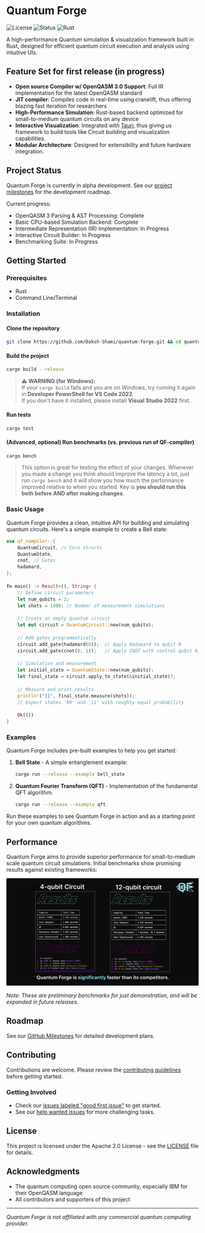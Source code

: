 # Quantum Forge

![License](https://img.shields.io/badge/License-Apache_2.0-blue.svg)
![Status](https://img.shields.io/badge/Status-Alpha-orange.svg)
![Rust](https://img.shields.io/badge/Rust-1.71+-orange.svg)

A high-performance Quantum simulation & visualization framework built in Rust, designed for efficient quantum circuit execution and analysis using intuitive UIs.

## Feature Set for first release (in progress)

- **Open source Compiler w/ OpenQASM 3.0 Support**: Full IR implementation for the latest OpenQASM standard
- **JIT compiler**: Compiles code in real-time using cranelift, thus offering blazing fast iteration for researchers
- **High-Performance Simulation**: Rust-based backend optimized for small-to-medium quantum circuits on any device
- **Interactive Visualization**: Integrated with [Tauri](https://v2.tauri.app/), thus giving us framework to build tools like Circuit building and visualization capabilities.
- **Modular Architecture**: Designed for extensibility and future hardware integration.

## Project Status

Quantum Forge is currently in alpha development. See our [project milestones](../../milestones) for the development roadmap.

Current progress:
- OpenQASM 3 Parsing & AST Processing: Complete
- Basic CPU-based Simulation Backend: Complete
- Intermediate Representation (IR) Implementation: In Progress
- Interactive Circuit Builder: In Progress
- Benchmarking Suite: In Progress

## Getting Started

### Prerequisites

- Rust
- Command Line/Terminal

### Installation

#### Clone the repository
```bash
git clone https://github.com/Daksh-Shami/quantum-forge.git && cd quantum-forge
```

#### Build the project
```bash
cargo build --release
```
> ⚠️ **WARNING (for Windows):**  
> If your `cargo build` fails and you are on Windows, try running it again in **Developer PowerShell for VS Code 2022**.  
> If you don't have it installed, please install **Visual Studio 2022** first.

#### Run tests
```bash
cargo test
```

#### (Advanced, optional) Run benchmarks (vs. previous run of QF-compiler)
```bash
cargo bench
```
> This option is great for testing the effect of your changes. Whenever you made a change you think should improve the latency a lot, just run `cargo bench` and it will show you how much the performance improved relative to when you started. Key is **you should run this both before AND after making changes**.


### Basic Usage

Quantum Forge provides a clean, intuitive API for building and simulating quantum circuits. Here's a simple example to create a Bell state:

```rust
use qf_compiler::{
    QuantumCircuit, // Core structs
    QuantumState,
    cnot, // Gates
    hadamard,
};

fn main() -> Result<(), String> {
    // Define circuit parameters
    let num_qubits = 2;
    let shots = 1000; // Number of measurement simulations
    
    // Create an empty quantum circuit
    let mut circuit = QuantumCircuit::new(num_qubits);
    
    // Add gates programmatically
    circuit.add_gate(hadamard(0));  // Apply Hadamard to qubit 0
    circuit.add_gate(cnot(0, 1));   // Apply CNOT with control qubit 0, target qubit 1
    
    // Simulation and measurement
    let initial_state = QuantumState::new(num_qubits);
    let final_state = circuit.apply_to_state(&initial_state)?;
    
    // Measure and print results
    println!("{}", final_state.measure(shots));
    // Expect states '00' and '11' with roughly equal probability
    
    Ok(())
}
```

### Examples

Quantum Forge includes pre-built examples to help you get started:

1. **Bell State** - A simple entanglement example:
   ```bash
   cargo run --release --example bell_state
   ```
2. **Quantum Fourier Transform (QFT)** - Implementation of the fundamental QFT algorithm:
   ```bash
   cargo run --release --example qft
   ```
Run these examples to see Quantum Forge in action and as a starting point for your own quantum algorithms.

## Performance

Quantum Forge aims to provide superior performance for small-to-medium scale quantum circuit simulations. Initial benchmarks show promising results against existing frameworks:

![Performance Benchmarks](./assets/benchmark.png)

*Note: These are preliminary benchmarks for just demonstration, and will be expanded in future releases.*

## Roadmap

See our [GitHub Milestones](../../milestones) for detailed development plans.

## Contributing

Contributions are welcome. Please review the [contributing guidelines](CONTRIBUTING.md) before getting started.

### Getting Involved

- Check our [issues labeled "good first issue"](../../issues?q=is%3Aissue+is%3Aopen+label%3A%22good+first+issue%22) to get started.
- See our [help wanted issues](../../issues?q=is%3Aissue+is%3Aopen+label%3A%22help+wanted%22) for more challenging tasks.

## License

This project is licensed under the Apache 2.0 License - see the [LICENSE](LICENSE) file for details.

## Acknowledgments

- The quantum computing open source community, especially IBM for their OpenQASM language
- All contributors and supporters of this project

---

*Quantum Forge is not affiliated with any commercial quantum computing provider.*
